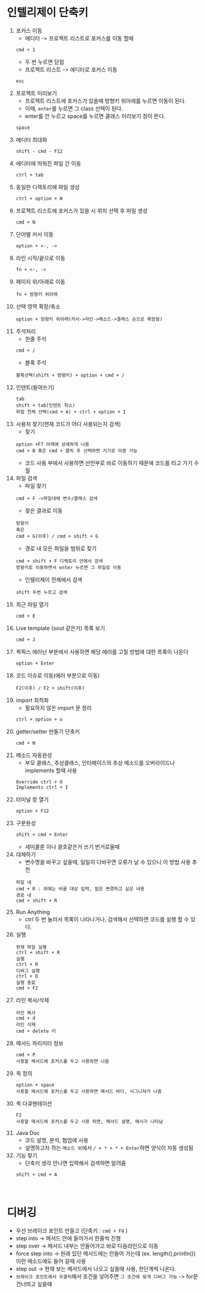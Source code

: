 # 인텔리제이 단축키
1. 포커스 이동
    - 에디터 -> 프로젝트 리스트로 포커스를 이동 할때
    ```
    cmd + 1
    ```
    - 두 번 누르면 닫힘
    - 프로젝트 리스트 -> 에디터로 포커스 이동
    ```
    esc
    ```
2. 프로젝트 미리보기
    - 프로젝트 리스트에 포커스가 있을때 방향키 위아래를 누르면 이동이 된다.
    - 이때, `enter`를 누르면 그 class 선택이 된다.
    - enter를 안 누르고 space를 누르면 클래스 미리보기 창이 뜬다.
    ```
    space
    ```
3. 에디터 최대화
    ```
    shift - cmd - F12 
    ```
4. 에디터에 띄워진 파일 간 이동
    ```
    ctrl + tab 
    ```
5. 동일한 디렉토리에 파일 생성
    ```
    ctrl + option + N
    ```
6. 프로젝트 리스트에 포커스가 있을 시 위치 선택 후 파일 생성
    ```
    cmd + N
    ```
7. 단어별 커서 이동
    ```
    option + <-, ->
    ```
8. 라인 시작/끝으로 이동
    ```
    fn + <-, ->
    ```
9. 페이지 위/아래로 이동
    ```
    fn + 방향키 위아래
    ```
10. 선택 영역 확장/축소 
    ```
    option + 방향키 위아래(커서->라인->메소드->클래스 순으로 확장됨)
    ```
11. 주석처리
    - 한줄 주석
    ```
    cmd + /
    ```
    - 블록 주석 
    ```
    블록선택(shift + 방향키) + option + cmd + /
12. 인덴트(들여쓰기)
    ```
    tab
    shift + tab(인덴트 취소)
    파일 전체 선택(cmd + A) + ctrl + option + I 
13. 사용처 찾기(현재 코드가 어디 사용되는지 검색)
    - 찾기 
    ```
    option +F7 아래에 상세하게 나옴
    cmd + B 혹은 cmd + 클릭 후 선택하면 거기로 이동 가능
    ```
    - 코드 사용 부에서 사용하면 선언부로 바로 이동하기 때문에 코드를 타고 가기 수월
14. 파일 검색
    - 파일 찾기
    ```
    cmd + F ->파일내에 변수/클래스 검색
    ```
    - 찾은 결과로 이동
    ```
    방향키 
    혹은
    cmd + G(이후) / cmd + shift + G
    ```
    - 경로 내 모든 파일을 범위로 찾기
    ```
    cmd + shift + F 디렉토리 안에서 검색
    방향키로 이동하면서 enter 누르면 그 파일로 이동
    ```
    - 인텔리제이 전체에서 검색
    ```
    shift 두번 누르고 검색
    ```
15. 최근 파일 열기
    ```
    cmd + E
    ```
16. Live template (sout 같은거) 목록 보기
    ```
    cmd + J
    ```
17. 퀵픽스 에러난 부분에서 사용하면 해당 에러를 고칠 방법에 대한 목록이 나온다
    ```
    option + Enter
    ```
18. 코드 이슈로 이동(에러 부분으로 이동)
    ```
    F2(이후) / F2 + shift(이후)
    ```
19. import 최적화
    - 필요하지 않은 import 문 정리
    ```
    ctrl + option + o
    ```
20. getter/setter 만들기 단축키
    ```
    cmd + N
    ```
21. 메소드 자동완성
    - 부모 클래스, 추상클래스, 인터페이스의 추상 메소드를 오버라이드나 implements 할때 사용
    ```
    Override ctrl + O
    Implements ctrl + I
    ```
22. 터미널 창 열기
    ```
    option + F12
    ```
23. 구문완성
    ```
    shift + cmd + Enter
    ```
    - 세미콜론 이나 괄호같은거 쓰기 번거로울때
24. 대체하기 
    - 변수명을 바꾸고 싶을때, 일일히 다바꾸면 오류가 날 수 있으니 이 방법 사용 추천
    ```
    파일 내 
    cmd + R : 위에는 바꿀 대상 입력, 밑은 변경하고 싶은 내용
    경로 내
    cmd + shift + R
    ```
25. Run Anything
    - ctrl 두 번 눌러서 목록이 나타나거나, 검색해서 선택하면 코드를 실행 할 수 있다.
26. 실행
    ```
    현재 파일 실행
    ctrl + shift + R
    실행
    ctrl + R
    디버그 실행
    ctrl + D
    실행 종료
    cmd + F2
    ```
27. 라인 복사/삭제
    ```
    라인 복사
    cmd + d
    라인 삭제
    cmd + delete 키
    ```
28. 메서드 파리미터 정보
    ```
    cmd + P
    사용할 메서드에 포커스를 두고 사용하면 나옴
    ```
29. 퀵 정의
    ```
    option + space
    사용할 메서드에 포커스를 두고 사용하면 메서드 바디, 시그니쳐가 나옴
    ```
30. 퀵 다큐멘테이션
    ```
    F2
    사용할 메서드에 포커스를 두고 사용 하면, 메서드 설명, 예시가 나타남
    ```
31. Java Doc
    - 코드 설명, 분석, 협업에 사용
    - 설명하고자 하는 `메소드 위`에서 `/ + * + * + Enter`하면 양식이 자동 생성됨
32. 기능 찾기 
    - 단축키 생각 안나면 입력해서 검색하면 알려줌
    ```
    shift + cmd + A
    ```
    <br>
# 디버깅
- 우선 브레이크 포인트 만들고 (단축키 : `cmd + F8` )
- step into -> 메서드 안에 들어가서 한줄씩 진행
- step over -> 메서드 내부는 안들어가고 바로 다음라인으로 이동
- force step into -> 원래 있던 메서드에는 안들어 가는데 (ex. length(),println()) 이런 메소드에도 들어 갈때 사용
- step out -> 현재 보는 메서드에서 나오고 싶을때 사용, 한단계씩 나온다.
- `브레이크 포인트에서 우클릭`해서 조건을 넣어주면 `그 조건에 맞게 디버그 가능` -> for문 건너띄고 싶을때
